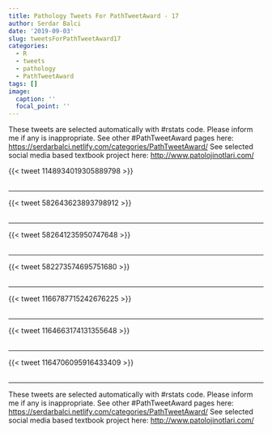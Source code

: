 ```yaml
---
title: Pathology Tweets For PathTweetAward - 17
author: Serdar Balci
date: '2019-09-03'
slug: tweetsForPathTweetAward17
categories:
  - R
  - tweets
  - pathology
  - PathTweetAward
tags: []
image:
  caption: ''
  focal_point: ''
---
```



These tweets are selected automatically with #rstats code. Please inform me if any is inappropriate.
See other #PathTweetAward pages here: https://serdarbalci.netlify.com/categories/PathTweetAward/ 
See selected social media based textbook project here: http://www.patolojinotlari.com/

{{< tweet 1148934019305889798 >}}
<br>
<br>
<hr>
{{< tweet 582643623893798912 >}}
<br>
<br>
<hr>
{{< tweet 582641235950747648 >}}
<br>
<br>
<hr>
{{< tweet 582273574695751680 >}}
<br>
<br>
<hr>
{{< tweet 1166787715242676225 >}}
<br>
<br>
<hr>
{{< tweet 1164663174131355648 >}}
<br>
<br>
<hr>
{{< tweet 1164706095916433409 >}}
<br>
<br>
<hr>


These tweets are selected automatically with #rstats code. Please inform me if any is inappropriate.
See other #PathTweetAward pages here: https://serdarbalci.netlify.com/categories/PathTweetAward/ 
See selected social media based textbook project here: http://www.patolojinotlari.com/
